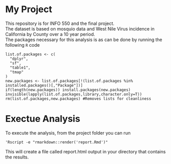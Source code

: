 # My Project
This repository is for INFO 550 and the final project. </br>
The dataset is based on mosquio data and West Nile Virus incidence in California by County over a 10 year period. </br>
The packages necessary for this analysis is as can be done by running the following `R` code </br>
```{r}
list.of.packages <- c(
  "dplyr",
  "sf",
  "table1",
  "tmap"
)
new.packages <- list.of.packages[!(list.of.packages %in% installed.packages()[,"Package"])]
if(length(new.packages)) install.packages(new.packages)
invisible(lapply(list.of.packages,library,character.only=T))
rm(list.of.packages,new.packages) #Removes lists for cleanliness
```
# Exectue Analysis
To execute the analysis, from the project folder you can run
```
'Rscript -e "rmarkdown::render('report.Rmd')"
```
This will create a file called report.html output in your directory that contains the results.
